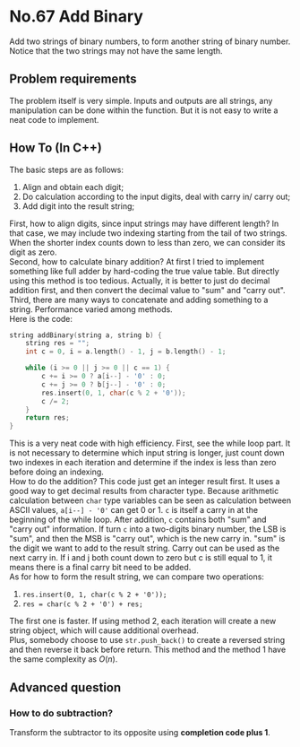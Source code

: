 No.67 Add Binary
=========
Add two strings of binary numbers, to form another string of binary number. Notice that the two strings may not have the same length.

## Problem requirements
  
The problem itself is very simple. Inputs and outputs are all strings, any manipulation can be done within the function. But it is not
easy to write a neat code to implement.  

## How To (In C++)
  
The basic steps are as follows:  
1. Align and obtain each digit;  
2. Do calculation according to the input digits, deal with carry in/ carry out;  
3. Add digit into the result string;  

First, how to align digits, since input strings may have different length? In that case, we may include two indexing starting from the
tail of two strings. When the shorter index counts down to less than zero, we can consider its digit as zero.  
Second, how to calculate binary addition? At first I tried to implement something like full adder by hard-coding the true value table.
But directly using this method is too tedious. Actually, it is better to just do decimal addition first, and then convert the decimal value to "sum" and "carry out".  
Third, there are many ways to concatenate and adding something to a string. Performance varied among methods.  
Here is the code:  
```C++
string addBinary(string a, string b) {
	string res = "";
	int c = 0, i = a.length() - 1, j = b.length() - 1;

	while (i >= 0 || j >= 0 || c == 1) {
		c += i >= 0 ? a[i--] - '0' : 0;
		c += j >= 0 ? b[j--] - '0' : 0;
		res.insert(0, 1, char(c % 2 + '0'));
		c /= 2;
	}
	return res;
}
```
This is a very neat code with high efficiency. First, see the while loop part. It is not necessary to determine which input string is longer, just count down two indexes in each iteration and determine if the index is less than zero before doing an indexing.  
How to do the addition? This code just get an integer result first. It uses a good way to get decimal results from character type. Because arithmetic calculation between `char` type variables can be seen as calculation between ASCII values, `a[i--] - '0'` can get
0 or 1. `c` is itself a carry in at the beginning of the while loop. After addition, `c` contains both "sum" and "carry out" information. If turn `c` into a two-digits binary number, the LSB is "sum", and then the MSB is "carry out", which is the new carry in. "sum" is the digit we want to add to the result string. Carry out can be used as the next carry in. If i and j both count down to zero but c is still equal to 1, it means there is a final carry bit need to be added.  
As for how to form the result string, we can compare two operations:
1. `res.insert(0, 1, char(c % 2 + '0'));`  
2. `res = char(c % 2 + '0') + res;`  
  
The first one is faster. If using method 2, each iteration will create a new string object, which will cause additional overhead.  
Plus, somebody choose to use `str.push_back()` to create a reversed string and then reverse it back before return. This method and
the method 1 have the same complexity as $O(n)$.  

## Advanced question
### How to do subtraction?
Transform the subtractor to its opposite using **completion code plus 1**.  

